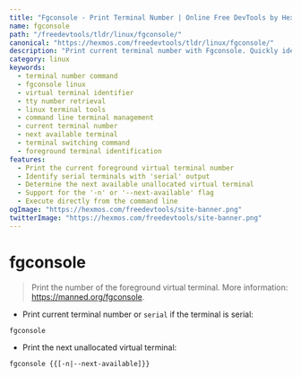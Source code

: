 ```yaml
---
title: "Fgconsole - Print Terminal Number | Online Free DevTools by Hexmos"
name: fgconsole
path: "/freedevtools/tldr/linux/fgconsole/"
canonical: "https://hexmos.com/freedevtools/tldr/linux/fgconsole/"
description: "Print current terminal number with Fgconsole. Quickly identify the foreground virtual terminal and manage virtual terminals using Linux command line. Free online tool, no registration required."
category: linux
keywords:
  - terminal number command
  - fgconsole linux
  - virtual terminal identifier
  - tty number retrieval
  - linux terminal tools
  - command line terminal management
  - current terminal number
  - next available terminal
  - terminal switching command
  - foreground terminal identification
features:
  - Print the current foreground virtual terminal number
  - Identify serial terminals with 'serial' output
  - Determine the next available unallocated virtual terminal
  - Support for the '-n' or '--next-available' flag
  - Execute directly from the command line
ogImage: "https://hexmos.com/freedevtools/site-banner.png"
twitterImage: "https://hexmos.com/freedevtools/site-banner.png"
---
```


# fgconsole

> Print the number of the foreground virtual terminal.
> More information: <https://manned.org/fgconsole>.

- Print current terminal number or `serial` if the terminal is serial:

`fgconsole`

- Print the next unallocated virtual terminal:

`fgconsole {{[-n|--next-available]}}`
